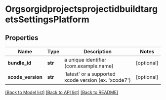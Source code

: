 # OrgsorgidprojectsprojectidbuildtargetsSettingsPlatform

## Properties
Name | Type | Description | Notes
------------ | ------------- | ------------- | -------------
**bundle_id** | **str** | a unique identifier (com.example.name) | [optional] 
**xcode_version** | **str** | &#39;latest&#39; or a supported xcode version (ex. &#39;xcode7&#39;) | [optional] 

[[Back to Model list]](../README.md#documentation-for-models) [[Back to API list]](../README.md#documentation-for-api-endpoints) [[Back to README]](../README.md)


